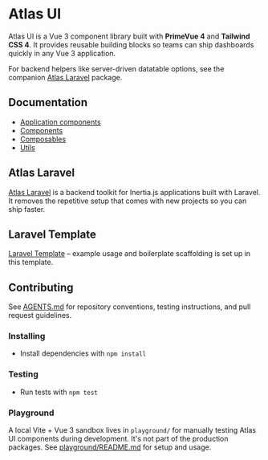 # Atlas UI

Atlas UI is a Vue 3 component library built with **PrimeVue 4** and **Tailwind CSS 4**. It provides reusable building blocks so teams can ship dashboards quickly in any Vue 3 application.

For backend helpers like server-driven datatable options, see the companion [Atlas Laravel](https://github.com/tmarois/atlas-laravel) package.

## Documentation

- [Application components](docs/application.md)
- [Components](docs/components.md)
- [Composables](docs/composables.md)
- [Utils](docs/utils.md)

## Atlas Laravel

[Atlas Laravel](https://github.com/tmarois/atlas-laravel) is a backend toolkit for Inertia.js applications built with Laravel. It removes the repetitive setup that comes with new projects so you can ship faster.

## Laravel Template

[Laravel Template](https://github.com/timothymarois/template-laravel-app) – example usage and boilerplate scaffolding is set up in this template.

## Contributing

See [AGENTS.md](AGENTS.md) for repository conventions, testing instructions, and pull request guidelines.

### Installing

- Install dependencies with `npm install`

### Testing

- Run tests with `npm test`

### Playground

A local Vite + Vue 3 sandbox lives in `playground/` for manually testing Atlas UI components during development. It's not part of the production packages. See [playground/README.md](playground/README.md) for setup and usage.
